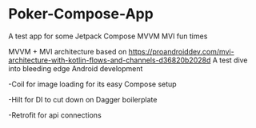 # Poker-Compose-App
A test app for some Jetpack Compose MVVM MVI fun times

MVVM + MVI architecture based on https://proandroiddev.com/mvi-architecture-with-kotlin-flows-and-channels-d36820b2028d
A test dive into bleeding edge Android development

-Coil for image loading for its easy Compose setup

-Hilt for DI to cut down on Dagger boilerplate

-Retrofit for api connections

